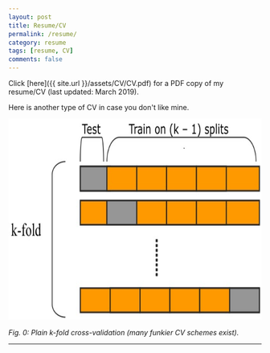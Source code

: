 ```yaml
---
layout: post
title: Resume/CV
permalink: /resume/
category: resume
tags: [resume, CV]
comments: false
---
```


Click [here]({{ site.url }}/assets/CV/CV.pdf) for a PDF copy of my resume/CV (last updated: March 2019).

Here is another type of CV in case you don't like mine.

<p align="center">
    <img src="/assets/img/kfold.jpg" alt="Image" width="600" height="400" />
</p>
<em class="figure">Fig. 0: Plain k-fold cross-validation (many funkier CV schemes exist).</em>

<hr class="with-margin">
